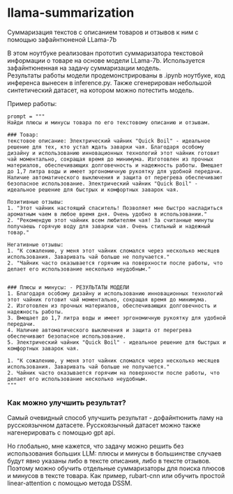 # llama-summarization
Суммаризация текстов с описанием товаров и отзывов к ним с помощью зафайнтюненой LLama-7b   

В этом ноутбуке реализован прототип суммаризатора текстовой информации о товаре на основе модели LLama-7b. Используется зафайнтюненная на задачу суммаризации модель.  
Результаты работы модели продемонстрированы в .ipynb ноутбуке, код инференса вынесен в inference.py. Также сгенерирован небольшой синтетический датасет, на котором можно потестить модель.  

Пример работы:
```
prompt = """
Найди плюсы и минусы товара по его текстовому описанию и отзывам.

### Товар:
текстовое описание: Электрический чайник "Quick Boil" - идеальное решение для тех, кто устал ждать заварки чая. Благодаря особому дизайну и использованию инновационных технологий этот чайник готовит чай моментально, сокращая время до минимума. Изготовлен из прочных материалов, обеспечивающих долговечность и надежность работы. Вмещает до 1,7 литра воды и имеет эргономичную рукоятку для удобной передачи. Наличие автоматического выключения и защита от перегрева обеспечивают безопасное использование. Электрический чайник "Quick Boil" - идеальное решение для быстрых и комфортных заварок чая.

Позитивные отзывы:
1. "Этот чайник настоящий спаситель! Позволяет мне быстро насладиться ароматным чаем в любое время дня. Очень удобно в использовании."
2. "Рекомендую этот чайник всем любителям чая! За считанные минуты получаешь горячую воду для заварки чая. Очень стильный и надежный товар."

Негативные отзывы:
1. "К сожалению, у меня этот чайник сломался через несколько месяцев использования. Заваривать чай больше не получается."
2. "Чайник часто оказывается горячим на поверхности после работы, что делает его использование несколько неудобным."


### Плюсы и минусы: - РЕЗУЛЬТАТЫ МОДЕЛИ
1. Благодаря особому дизайну и использованию инновационных технологий этот чайник готовит чай моментально, сокращая время до минимума.
2. Изготовлен из прочных материалов, обеспечивающих долговечность и надежность работы.
3. Вмещает до 1,7 литра воды и имеет эргономичную рукоятку для удобной передачи.
4. Наличие автоматического выключения и защита от перегрева обеспечивают безопасное использование.
5. Электрический чайник "Quick Boil" - идеальное решение для быстрых и комфортных заварок чая.

1. "К сожалению, у меня этот чайник сломался через несколько месяцев использования. Заваривать чай больше не получается."
2. Чайник часто оказывается горячим на поверхности после работы, что делает его использование несколько неудобным.
"""
```

### Как можно улучшить результат?
Самый очевидный способ улучшить результат - дофайнтюнить ламу на русскоязычном датасете. Русскоязычный датасет можно также нагенерировать с помощью gpt api.

Но глобально, мне кажется, что задачу можно решить без использования больших LLM: плюсы и минусы в большинстве случаев будут явно указаны либо в тексте описания, либо в тексте отзывов. Поэтому можно обучить отдельные суммаризаторы для поиска плюсов и минусов в тексте товара. Как пример, rubart-cnn или обучить простой linear-attention с помощью метода DSSM.
